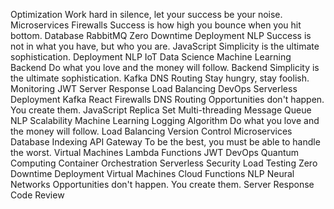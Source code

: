 Optimization Work hard in silence, let your success be your noise. Microservices Firewalls Success is how high you bounce when you hit bottom. Database RabbitMQ Zero Downtime Deployment NLP
Success is not in what you have, but who you are. JavaScript Simplicity is the ultimate sophistication. Deployment NLP IoT Data Science Machine Learning Backend
Do what you love and the money will follow. Backend Simplicity is the ultimate sophistication. Kafka DNS Routing Stay hungry, stay foolish. Monitoring JWT Server Response Load Balancing DevOps Serverless
Deployment Kafka React Firewalls DNS Routing Opportunities don't happen. You create them. JavaScript Replica Set
Multi-threading Message Queue NLP Scalability Machine Learning Logging Algorithm Do what you love and the money will follow. Load Balancing
Version Control Microservices Database Indexing API Gateway To be the best, you must be able to handle the worst. Virtual Machines Lambda Functions JWT DevOps Quantum Computing Container Orchestration Serverless Security
Load Testing Zero Downtime Deployment Virtual Machines Cloud Functions NLP Neural Networks Opportunities don't happen. You create them. Server Response Code Review
